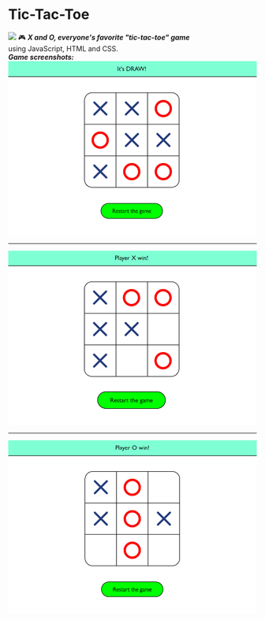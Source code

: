 <h1>Tic-Tac-Toe</h1>
<img src="/images/dogecoin-tic-tac-toe.gif" height="100">
🎮 <i><b>X and O, everyone's favorite "tic-tac-toe" game</b></i><br>
using JavaScript, HTML and CSS.<br>
<i><b>Game screenshots:</b></i>
<img src="/images/draw.png">
<hr>
<img src="/images/X_win.png">
<hr>
<img src="/images/O_win.png">
